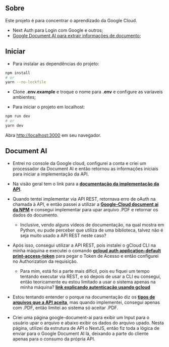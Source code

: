 ## Sobre
Este projeto é para concentrar o aprendizado da Google Cloud.

- Next Auth para Login com Google e outros;
- [Google Document AI para extrair informações de documento](#document-ai);

## Iniciar

- Para instalar as dependências do projeto:
```bash
npm install
# or
yarn --no-lockfile
```

- Clone **.env.example** e troque o nome para **.env** e configure as variaveis ambientes;

- Para iniciar o projeto em localhost:

```bash
npm run dev
# or
yarn dev
```

Abra [http://localhost:3000](http://localhost:3000) em seu navegador.

## Document AI
- Entrei no console da Google cloud, configurei a conta e criei um processador da Document AI e então retornou as informações iniciais para iniciar a implementação da API.

- Na visão geral tem o link para a **[documentação da implementação da API](https://cloud.google.com/document-ai/docs/process-documents-ocr)**.

- Quando tentei implementar via API REST, retornava erro de oAuth na chamada à API, e então passei a utilizar a **[Google-Cloud document ai da NPM](https://www.npmjs.com/package/@google-cloud/documentai)** e consegui implementar para upar arquivo .PDF e retornar os dados do documento.
  - Inclusive, vendo alguns vídeos de documentação, na qual mostra em Python, eu pude perceber que utiliza de uma biblioteca, talvez não é seja muito usado a API REST neste caso?

- Após isso, consegui utilizar a API REST, pois instalei o gCloud CLI na minha máquina e executei o comando **[gcloud auth application-default print-access-token](https://cloud.google.com/document-ai/docs/setup#auth-test)** para pegar o Token de Acesso e então configurei no Authorization da requisição.
  - Para mim, está foi a parte mais díficil, pois eu fiquei um tempo tentando executar via REST, e só depois de usar a CLI eu consegui, então teoricamente eu estou limitado a usar o sistema apenas na minha máquina? **[link explicando autenticação usando gcloud](https://cloud.google.com/docs/authentication/rest?hl=pt-br#powershell)**

- Estou tentando entender o porque na documentação diz os **[tipos de arquivos que a API aceita](https://cloud.google.com/document-ai/docs/file-types#file_types)**, mas quando implementei, consegui apenas com .PDF, então limitei ao sistema só aceitar .PDF.

- Criei uma página google-document-ai para exibir um Input para o usuário upar o arquivo e abaixo exibir os dados do arquivo upado. Nesta página, utilizei da estrutura de API o NextJS, então fiz toda a lógica de enviar para o Google Document AI lá, deixando a parte do cliente apenas para o consumo da própria API.
